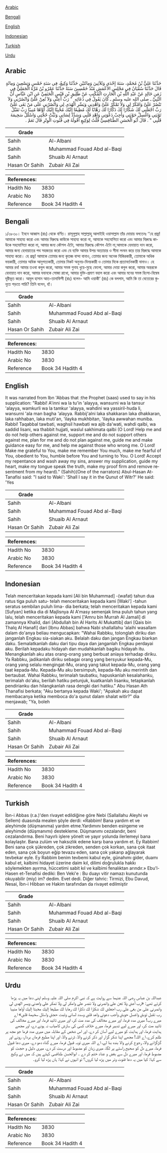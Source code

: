 [Arabic](#arabic)

[Bengali](#bengali)

[English](#english)

[Indonesian](#indonesian)

[Turkish](#turkish)

[Urdu](#urdu)

## Arabic


<div dir="rtl" lang="ar" style={{fontSize:'larger',backgroundColor:'#f8f9fa',padding:20}}>
حَدَّثَنَا عَلِيُّ بْنُ مُحَمَّدٍ، سَنَةَ إِحْدَى وَثَلاَثِينَ وَمِائَتَيْنِ حَدَّثَنَا وَكِيعٌ، فِي سَنَةِ خَمْسٍ وَتِسْعِينَ وَمِائَةٍ قَالَ حَدَّثَنَا سُفْيَانُ فِي مَجْلِسِ الأَعْمَشِ مُنْذُ خَمْسِينَ سَنَةً حَدَّثَنَا عَمْرُو بْنُ مُرَّةَ الْجَمَلِيُّ فِي زَمَنِ خَالِدٍ عَنْ عَبْدِ اللَّهِ بْنِ الْحَارِثِ الْمُكْتِبِ عَنْ طَلِيقِ بْنِ قَيْسٍ الْحَنَفِيِّ عَنِ ابْنِ عَبَّاسٍ أَنَّ النَّبِيَّ ـ صلى الله عليه وسلم ـ كَانَ يَقُولُ فِي دُعَائِهِ ‏ "‏ رَبِّ أَعِنِّي وَلاَ تُعِنْ عَلَىَّ وَانْصُرْنِي وَلاَ تَنْصُرْ عَلَىَّ وَامْكُرْ لِي وَلاَ تَمْكُرْ عَلَىَّ وَاهْدِنِي وَيَسِّرِ الْهُدَى لِي وَانْصُرْنِي عَلَى مَنْ بَغَى عَلَىَّ رَبِّ اجْعَلْنِي لَكَ شَكَّارًا لَكَ ذَكَّارًا لَكَ رَهَّابًا لَكَ مُطِيعًا إِلَيْكَ مُخْبِتًا إِلَيْكَ أَوَّاهًا مُنِيبًا رَبِّ تَقَبَّلْ تَوْبَتِي وَاغْسِلْ حَوْبَتِي وَأَجِبْ دَعْوَتِي وَاهْدِ قَلْبِي وَسَدِّدْ لِسَانِي وَثَبِّتْ حُجَّتِي وَاسْلُلْ سَخِيمَةَ قَلْبِي ‏"‏ ‏.‏ قَالَ أَبُو الْحَسَنِ الطَّنَافِسِيُّ قُلْتُ لِوَكِيعٍ أَقُولُهُ فِي قُنُوتِ الْوِتْرِ قَالَ نَعَمْ ‏.‏
</div>
<div style={{backgroundColor:'#f8f9fa',padding:20, marginBottom: 10}}><table> <thead> <tr> <th>Grade</th> <th></th> </tr> </thead> <tbody> <tr><td>Sahih</td><td>Al-Albani</td></tr><tr><td>Sahih</td><td>Muhammad Fouad Abd al-Baqi</td></tr><tr><td>Sahih</td><td>Shuaib Al Arnaut</td></tr><tr><td>Hasan Or Sahih</td><td>Zubair Ali Zai</td></tr></tbody></table><table> <thead> <tr> <th>References:</th> <th></th> </tr> </thead> <tbody><tr><td>Hadith No</td><td>3830</td></tr><tr><td>Arabic No</td><td>3830</td></tr><tr><td>Reference</td><td>Book 34 Hadith 4</td></tr></tbody></table></div>

## Bengali


<div dir="ltr" lang="bn" style={{fontSize:'larger',backgroundColor:'#f8f9fa',padding:20}}>
১/৩৮৩০। ইবনে আব্বাস (রাঃ) থেকে বর্ণিত। রাসূলুল্লাহ সাল্লাল্লাহু আলাইহি ওয়াসাল্লাম তাঁর দোয়ায় বলতেনঃ ‘‘হে প্রভু! আমাকে সাহায্য করো এবং আমার বিরুদ্ধে কাউকে সাহায্য করো না, আমাকে সহযোগিতা করো এবং আমার বিরুদ্ধে কাউকে সহযোগিতা করো না, আমার জন্য কৌশল এঁটো, আমার বিরুদ্ধে কৌশল এঁটো না,আমাকে হেদায়াত দান করো, আমার জন্য হেদায়াতের পথ সহজতর করো এবং যে ব্যক্তি আমার উপর অত্যাচার ও সীমা লংঘন করে তার বিরুদ্ধে আমাকে সাহায্য করো। হে প্রভু! আমাকে তোমার জন্য কৃতজ্ঞ বান্দা বানাও, তোমার জন্য অনেক যিকিরকারী, তোমাকে অধিক ভয়কারী, তোমার অধিক আনুগত্যকারী, তোমার নিকট অনুনয়-বিনয়কারী ও তোমার দিকে প্রত্যাবর্তনকারী বানাও। হে আমার রব! আমার তওবা কবুল করো, আমার সমস্ত গুনাহ ধুয়ে-মুছে ফেলো, আমার দোয়া কবুল করো, আমার অন্তরকে হেদায়াত দান করো, আমার যবানকে সোজা রাখো, আমার যুক্তি-প্রমাণ বহাল করো এবং আমার মনের সমস্ত হিংসা-বিদ্বেষ দূরীভূত করো। আবুল হাসান আত-তানাফিসী (রাঃ) বলেন- আমি ওয়াকী‘ (রাঃ) কে বললাম, আমি কি তা বেতেরের কুনূতে পড়তে পারি? তিনি বলেন, হাঁ।
</div>
<div style={{backgroundColor:'#f8f9fa',padding:20, marginBottom: 10}}><table> <thead> <tr> <th>Grade</th> <th></th> </tr> </thead> <tbody> <tr><td>Sahih</td><td>Al-Albani</td></tr><tr><td>Sahih</td><td>Muhammad Fouad Abd al-Baqi</td></tr><tr><td>Sahih</td><td>Shuaib Al Arnaut</td></tr><tr><td>Hasan Or Sahih</td><td>Zubair Ali Zai</td></tr></tbody></table><table> <thead> <tr> <th>References:</th> <th></th> </tr> </thead> <tbody><tr><td>Hadith No</td><td>3830</td></tr><tr><td>Arabic No</td><td>3830</td></tr><tr><td>Reference</td><td>Book 34 Hadith 4</td></tr></tbody></table></div>

## English


<div dir="ltr" lang="en" style={{fontSize:'larger',backgroundColor:'#f8f9fa',padding:20}}>
It was narrated from Ibn 'Abbas that :the Prophet (saas) used to say in his supplication: "Rabbi! A'inni wa la tu'in 'alayya, wansurni wa la tansur 'alayya, wamkurli wa la tamkur 'alayya, wahdini wa yassiril-huda li, wansurni 'ala man bagha 'alayya. Rabbij'alni laka shakkaran laka dhakkaran, laka rahhaban, laka muti'an, 'ilayka mukhbitan, 'ilayka awwahan muniba. Rabbi! Taqabbal tawbati, waghsil hawbati wa ajib da'wati, wahdi qalbi, wa saddid lisani, wa thabbit hujjati, waslul sakhimata qalbi (O Lord! Help me and do not help others against me, support me and do not support others against me, plan for me and do not plan against me, guide me and make guidance easy for me, and help me against those who wrong me. O Lord! Make me grateful to You, make me remember You much, make me fearful of You, obedient to You, humble before You and turning to You. O Lord! Accept my repentance and wash away my sins, answer my supplication, guide my heart, make my tongue speak the truth, make my proof firm and remove resentment from my heard)." (Sahih)(One of the narrators) Abul-Hasan At-Tanafisi said: "I said to Waki': 'Shall I say it in the Qunut of Witr?' He said: 'Yes
</div>
<div style={{backgroundColor:'#f8f9fa',padding:20, marginBottom: 10}}><table> <thead> <tr> <th>Grade</th> <th></th> </tr> </thead> <tbody> <tr><td>Sahih</td><td>Al-Albani</td></tr><tr><td>Sahih</td><td>Muhammad Fouad Abd al-Baqi</td></tr><tr><td>Sahih</td><td>Shuaib Al Arnaut</td></tr><tr><td>Hasan Or Sahih</td><td>Zubair Ali Zai</td></tr></tbody></table><table> <thead> <tr> <th>References:</th> <th></th> </tr> </thead> <tbody><tr><td>Hadith No</td><td>3830</td></tr><tr><td>Arabic No</td><td>3830</td></tr><tr><td>Reference</td><td>Book 34 Hadith 4</td></tr></tbody></table></div>

## Indonesian


<div dir="ltr" lang="id" style={{fontSize:'larger',backgroundColor:'#f8f9fa',padding:20}}>
Telah menceritakan kepada kami [Ali bin Muhammad] -(wafat) tahun dua ratus tiga puluh satu- telah menceritakan kepada kami [Waki'] -tahun seratus sembilan puluh lima- dia berkata; telah menceritakan kepada kami [Sufyan] ketika dia di Majlisnya Al A'masy semenjak lima puluh tahun yang lalu, telah menceritakan kepada kami ['Amru bin Murrah Al Jamali] di zamannya Khalid, dari [Abdullah bin Al Harits Al Mukattib] dari [Qais bin Thalq Al Hanafi] dari [Ibnu Abbas] bahwa Nabi shallallahu 'alaihi wasallam dalam do'anya beliau mengucapkan: "Wahai Rabbku, tolonglah diriku dan janganlah Engkau sia-siakan aku. Belalah daku dan jangan Engkau biarkan daku. Semalatkanlah daku dari tipu daya dan janganlah Engkau perdayai aku. Berilah kepadaku hidayah dan mudahkanlah bagiku hidayah itu. Menangkanlah aku atas orang-orang yang berbuat aniaya terhadap diriku. Ya Rabbku, jadikanlah diriku sebagai orang yang bersyukur kepada-Mu, orang yang selalu mengingat-Mu, orang yang takut kepada-Mu, orang yang taat kepada-Mu. Kepada-Mu aku bersimpuh, kepada-Mu aku merintih dan bertaubat. Wahai Rabbku, terimalah taubatku, hapuskanlah kesalahanku, terimalah do'aku, berilah hatiku petunjuk, kuatkanlah lisanku, tetapkanlah pendirianku dan hilangkanlah rasa dengki dari hatiku." Abu Hasan Ath Thanafisi berkata; "Aku bertanya kepada Waki'; "Apakah aku dapat membacanya ketika memboca do'a qunut dalam shalat witir?" dia menjawab; "Ya, boleh
</div>
<div style={{backgroundColor:'#f8f9fa',padding:20, marginBottom: 10}}><table> <thead> <tr> <th>Grade</th> <th></th> </tr> </thead> <tbody> <tr><td>Sahih</td><td>Al-Albani</td></tr><tr><td>Sahih</td><td>Muhammad Fouad Abd al-Baqi</td></tr><tr><td>Sahih</td><td>Shuaib Al Arnaut</td></tr><tr><td>Hasan Or Sahih</td><td>Zubair Ali Zai</td></tr></tbody></table><table> <thead> <tr> <th>References:</th> <th></th> </tr> </thead> <tbody><tr><td>Hadith No</td><td>3830</td></tr><tr><td>Arabic No</td><td>3830</td></tr><tr><td>Reference</td><td>Book 34 Hadith 4</td></tr></tbody></table></div>

## Turkish


<div dir="ltr" lang="tr" style={{fontSize:'larger',backgroundColor:'#f8f9fa',padding:20}}>
İbn-i Abbas (r.a.)'den rivayet edildiğine göre Nebi (Sallallahu Aleyhi ve Sellem) duasında mealen şöyle derdi: «Rabbim! Bana yardım et ve aleyhimde (düşmanıma) yardım etme.Yardımını benden esirgeme ve aleyhimde (düşmanımı) destekleme. Düşmanımı cezalandır, beni cezalandırma. Beni hayırlı işlere yönelt ve yayır yolunda ilerlemeyi bana kolaylaştır. Bana zulüm ve haksızlık edene karşı bana yardım et. Ey Rabbim! Beni sana çok şükreden, çok zikreden, senden çok korkan, sana çok itaat eden, sana çok boyun eğip tevazu eden, sana çok yakarıp ağlayarak tevbekar eyle. Ey Rabbim benim tevbemi kabul eyle, günahımı gider, duamı kabul et, kalbimi hidayet üzerine daim kıl, dilimi doğrulukla hakkı söylemekten ayırma, hüccetimi sabit kıl ve kalbimi fenalıktan arındır.» Ebu'l-Hasen et-Tenafisi dediki: Ben Veki'e : Bu duayı vitir namazı kunutunda okuyabilir (miy) im? dedim. Evet dedi. Diğer tahric: Tirmizi, Ebu Davud, Nesai, İbn-i Hibban ve Hakim tarafından da rivayet edilmiştir
</div>
<div style={{backgroundColor:'#f8f9fa',padding:20, marginBottom: 10}}><table> <thead> <tr> <th>Grade</th> <th></th> </tr> </thead> <tbody> <tr><td>Sahih</td><td>Al-Albani</td></tr><tr><td>Sahih</td><td>Muhammad Fouad Abd al-Baqi</td></tr><tr><td>Sahih</td><td>Shuaib Al Arnaut</td></tr><tr><td>Hasan Or Sahih</td><td>Zubair Ali Zai</td></tr></tbody></table><table> <thead> <tr> <th>References:</th> <th></th> </tr> </thead> <tbody><tr><td>Hadith No</td><td>3830</td></tr><tr><td>Arabic No</td><td>3830</td></tr><tr><td>Reference</td><td>Book 34 Hadith 4</td></tr></tbody></table></div>

## Urdu


<div dir="rtl" lang="ur" style={{fontSize:'larger',backgroundColor:'#f8f9fa',padding:20}}>
عبداللہ بن عباس رضی اللہ عنہما سے روایت ہے کہ نبی اکرم صلی اللہ علیہ وسلم اپنی دعا میں یہ پڑھا کرتے تھے: «رب أعني ولا تعن علي وانصرني ولا تنصر علي وامكر لي ولا تمكر علي واهدني ويسر الهدى لي وانصرني على من بغى علي رب اجعلني لك شكارا لك ذكارا لك رهابا لك مطيعا إليك مخبتا إليك أواها منيبا رب تقبل توبتي واغسل حوبتي وأجب دعوتي واهد قلبي وسدد لساني وثبت حجتي واسلل سخيمة قلبي» اے میرے رب! میری مدد فرما، اور میرے مخالف کی مدد مت کر، اور میری تائید فرما، اور میرے مخالف کی تائید مت کر، اور میرے لیے تدبیر فرما، میرے خلاف کسی کی سازش کامیاب نہ ہونے دے، اور مجھے ہدایت فرما، اور ہدایت کو میرے لیے آسان کر دے، اور اس شخص کے مقابلہ میں میری مدد فرما جو مجھ پر ظلم کرے، اے اللہ! مجھے اپنا شکر گزار اور ذکر کرنے والا، ڈرنے والا، اور اپنا مطیع فرماں بردار، رونے اور گڑگڑانے والا، رجوع کرنے والا بندہ بنا لے، اے اللہ میری توبہ قبول فرما، میرے گناہ دھو دے، میری دعا قبول فرما، میرے دل کو صحیح راستے پر لگا، میری زبان کو مضبوط اور درست کر دے، میری دلیل و حجت کو مضبوط فرما، اور میرے دل سے بغض و عناد ختم کر دے ۔ ابوالحسن طنافسی کہتے ہیں کہ میں نے وکیع سے کہا: کیا میں یہ دعا قنوت وتر میں پڑھ لیا کروں؟ تو انہوں نے کہا: ہاں پڑھ لیا کرو۔
</div>
<div style={{backgroundColor:'#f8f9fa',padding:20, marginBottom: 10}}><table> <thead> <tr> <th>Grade</th> <th></th> </tr> </thead> <tbody> <tr><td>Sahih</td><td>Al-Albani</td></tr><tr><td>Sahih</td><td>Muhammad Fouad Abd al-Baqi</td></tr><tr><td>Sahih</td><td>Shuaib Al Arnaut</td></tr><tr><td>Hasan Or Sahih</td><td>Zubair Ali Zai</td></tr></tbody></table><table> <thead> <tr> <th>References:</th> <th></th> </tr> </thead> <tbody><tr><td>Hadith No</td><td>3830</td></tr><tr><td>Arabic No</td><td>3830</td></tr><tr><td>Reference</td><td>Book 34 Hadith 4</td></tr></tbody></table></div>